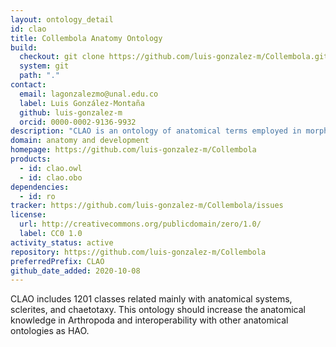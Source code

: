 ```yaml
---
layout: ontology_detail
id: clao
title: Collembola Anatomy Ontology
build:
  checkout: git clone https://github.com/luis-gonzalez-m/Collembola.git
  system: git
  path: "."
contact:
  email: lagonzalezmo@unal.edu.co
  label: Luis González-Montaña
  github: luis-gonzalez-m
  orcid: 0000-0002-9136-9932
description: "CLAO is an ontology of anatomical terms employed in morphological descriptions for the Class Collembola (Arthropoda: Hexapoda)."
domain: anatomy and development
homepage: https://github.com/luis-gonzalez-m/Collembola
products:
  - id: clao.owl
  - id: clao.obo
dependencies:
  - id: ro
tracker: https://github.com/luis-gonzalez-m/Collembola/issues
license:
  url: http://creativecommons.org/publicdomain/zero/1.0/
  label: CC0 1.0
activity_status: active
repository: https://github.com/luis-gonzalez-m/Collembola
preferredPrefix: CLAO
github_date_added: 2020-10-08
---
```


CLAO includes 1201 classes related mainly with anatomical systems, sclerites, and chaetotaxy. This ontology should increase the anatomical knowledge in Arthropoda and interoperability with other anatomical ontologies as HAO.
